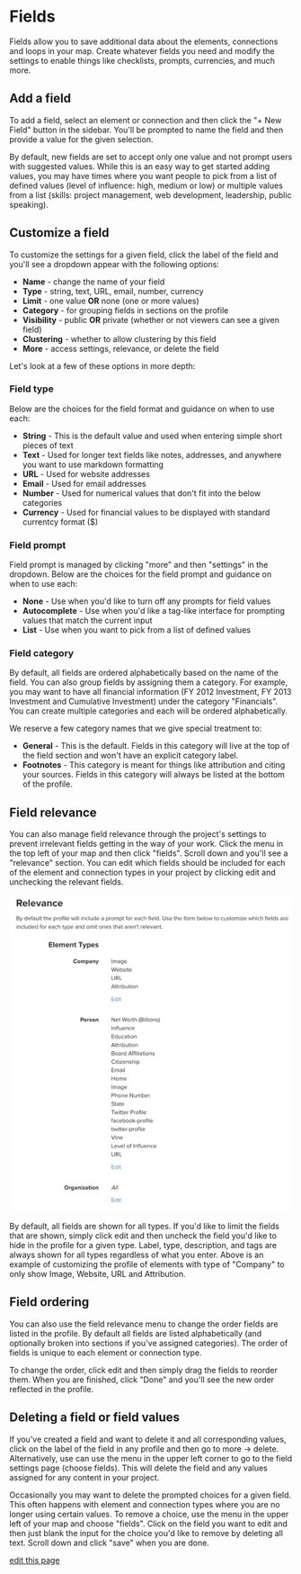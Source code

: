 # Fields

Fields allow you to save additional data about the elements, connections and loops in your map. Create whatever fields you need and modify the settings to enable things like checklists, prompts, currencies, and much more.

## Add a field
To add a field, select an element or connection and then click the "+ New Field" button in the sidebar. You'll be prompted to name the field and then provide a value for the given selection.

By default, new fields are set to accept only one value and not prompt users with suggested values. While this is an easy way to get started adding values, you may have times where you want people to pick from a list of defined values (level of influence: high, medium or low) or multiple values from a list (skills: project management, web development, leadership, public speaking).

## Customize a field
To customize the settings for a given field, click the label of the field and you'll see a dropdown appear with the following options:

- **Name** - change the name of your field
- **Type** - string, text, URL, email, number, currency
- **Limit** - one value **OR** none (one or more values)
- **Category** - for grouping fields in sections on the profile
- **Visibility** - public **OR** private (whether or not viewers can see a given field)
- **Clustering** - whether to allow clustering by this field
- **More** - access settings, relevance, or delete the field

Let's look at a few of these options in more depth:

### Field type
Below are the choices for the field format and guidance on when to use each:

- **String** - This is the default value and used when entering simple short pieces of text
- **Text** - Used for longer text fields like notes, addresses, and anywhere you want to use markdown formatting
- **URL** - Used for website addresses
- **Email** - Used for email addresses
- **Number** - Used for numerical values that don't fit into the below categories
- **Currency** - Used for financial values to be displayed with standard currentcy format ($)

### Field prompt
Field prompt is managed by clicking "more" and then "settings" in the dropdown. Below are the choices for the field prompt and guidance on when to use each:

- **None** - Use when you'd like to turn off any prompts for field values
- **Autocomplete** - Use when you'd like a tag-like interface for prompting values that match the current input
- **List** - Use when you want to pick from a list of defined values

### Field category
By default, all fields are ordered alphabetically based on the name of the field. You can also group fields by assigning them a category. For example, you may want to have all financial information (FY 2012 Investment, FY 2013 Investment and Cumulative Investment) under the category "Financials". You can create multiple categories and each will be ordered alphabetically.

We reserve a few category names that we give special treatment to:

- **General** - This is the default. Fields in this category will live at the top of the field section and won't have an explicit category label.
- **Footnotes** - This category is meant for things like attribution and citing your sources. Fields in this category will always be listed at the bottom of the profile.

## Field relevance
You can also manage field relevance through the project's settings to prevent irrelevant fields getting in the way of your work. Click the menu in the top left of your map and then click "fields". Scroll down and you'll see a "relevance" section. You can edit which fields should be included for each of the element and connection types in your project by clicking edit and unchecking the relevant fields.

![field relevance](/images/field-relevance.png)

By default, all fields are shown for all types. If you'd like to limit the fields that are shown, simply click edit and then uncheck the field you'd like to hide in the profile for a given type. Label, type, description, and tags are always shown for all types regardless of what you enter. Above is an example of customizing the profile of elements with type of "Company" to only show Image, Website, URL and Attribution.

## Field ordering
You can also use the field relevance menu to change the order fields are listed in the profile. By default all fields are listed alphabetically (and optionally broken into sections if you've assigned categories). The order of fields is unique to each element or connection type.

To change the order, click edit and then simply drag the fields to reorder them. When you are finished, click "Done" and you'll see the new order reflected in the profile.

## Deleting a field or field values
If you've created a field and want to delete it and all corresponding values, click on the label of the field in any profile and then go to more -> delete. Alternatively, use can use the menu in the upper left corner to go to the field settings page (choose fields). This will delete the field and any values assigned for any content in your project.

Occasionally you may want to delete the prompted choices for a given field. This often happens with element and connection types where you are no longer using certain values. To remove a choice, use the menu in the upper left of your map and choose "fields". Click on the field you want to edit and then just blank the input for the choice you'd like to remove by deleting all text. Scroll down and click "save" when you are done.


<span class="edit-link"><a href="https://github.com/kumu/docs/blob/master/guides/fields.md" target="_blank"><i class="fa fa-github"></i> edit this page</a></span>
